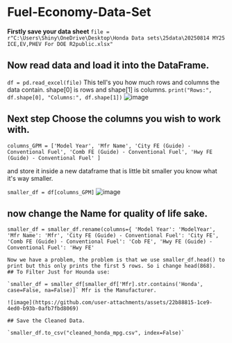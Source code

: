 # Fuel-Economy-Data-Set

**Firstly save your data sheet**
`file = r"C:\Users\Shiny\OneDrive\Desktop\Honda Data sets\25data\20250814 MY25 ICE,EV,PHEV For DOE R2public.xlsx"`

## Now read data and load it into the DataFrame.

`df = pd.read_excel(file)`
This tell's you how much rows and columns the data contain. shape[0] is rows and shape[1] is columns.
`print("Rows:", df.shape[0], "Columns:", df.shape[1])`
![image](https://github.com/user-attachments/assets/d8186ab1-d279-44a2-a9ad-e47e4181c1e1)
## Next step Choose the columns you wish to work with.
`columns_GPM = ['Model Year', 'Mfr Name', 'City FE (Guide) - Conventional Fuel', 'Comb FE (Guide) - Conventional Fuel',
               'Hwy FE (Guide) - Conventional Fuel' ]`

and store it inside a new dataframe that is little bit smaller you know what it's way smaller.

`smaller_df = df[columns_GPM]`
![image](https://github.com/user-attachments/assets/2dbd3fa2-fdc0-4d85-a9bb-99a208d4b48f)


## now change the Name for quality of life sake.

`smaller_df = smaller_df.rename(columns={
    'Model Year': 'ModelYear',
    'Mfr Name': 'Mfr',
    'City FE (Guide) - Conventional Fuel': 'City FE',
    'Comb FE (Guide) - Conventional Fuel': 'Cob FE',
    'Hwy FE (Guide) - Conventional Fuel': 'Hwy FE'`

    Now we have a problem, the problem is that we use smaller_df.head() to print but this only prints the first 5 rows. So i change head(868).
    ## To Filter Just for Hounda use:

    `smaller_df = smaller_df[smaller_df['Mfr].str.contains('Honda', case=False, na=False)]` Mfr is the Manufacturer.

    ![image](https://github.com/user-attachments/assets/22b88815-1ce9-4ed0-b93b-0afb7fbd8069)

    ## Save the Cleaned Data.

    `smaller_df.to_csv("cleaned_honda_mpg.csv", index=False)`

